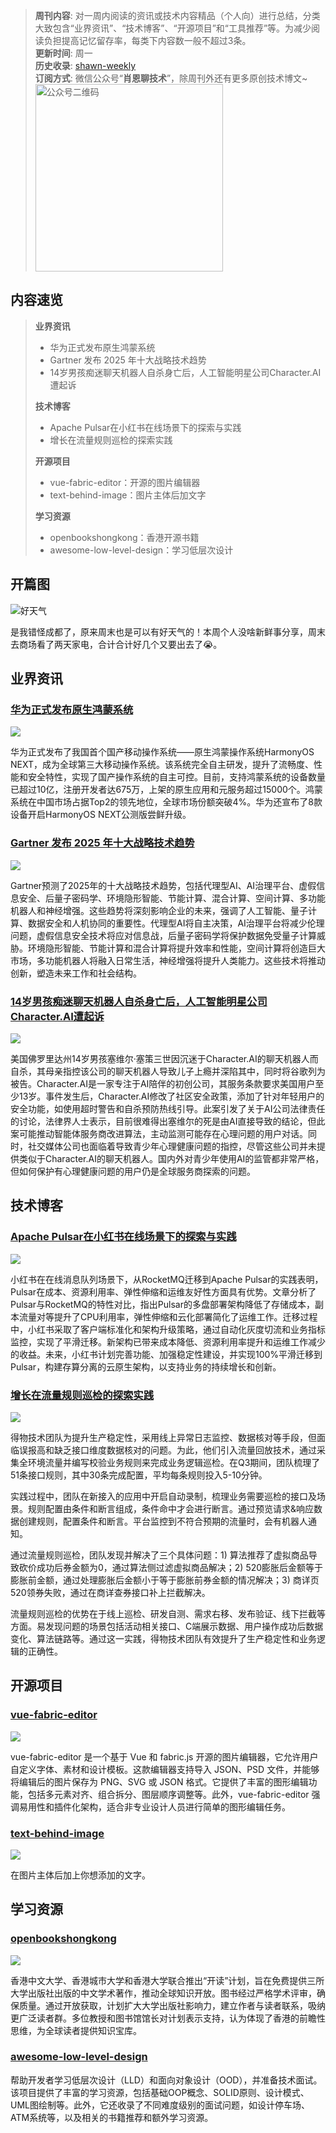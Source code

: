 > **周刊内容**: 对一周内阅读的资讯或技术内容精品（个人向）进行总结，分类大致包含“业界资讯”、“技术博客”、“开源项目”和“工具推荐”等。为减少阅读负担提高记忆留存率，每类下内容数一般不超过3条。<br>
> **更新时间**: 周一<br>
> **历史收录**: [shawn-weekly](https://github.com/Xiaoxie1994/shawn-weekly) <br>
> **订阅方式**: 微信公众号“**肖恩聊技术**”，除周刊外还有更多原创技术博文~<br>
> <img src="https://cdn.jsdelivr.net/gh/Xiaoxie1994/images/images/20241103221454.png" alt="公众号二维码" width="300">

## 内容速览
> **业界资讯**
> - 华为正式发布原生鸿蒙系统
> - Gartner 发布 2025 年十大战略技术趋势
> - 14岁男孩痴迷聊天机器人自杀身亡后，人工智能明星公司Character.AI遭起诉
> 
> **技术博客**
> - Apache Pulsar在小红书在线场景下的探索与实践
> - 增长在流量规则巡检的探索实践
>
> **开源项目**
> - vue-fabric-editor：开源的图片编辑器
> - text-behind-image：图片主体后加文字
>
> **学习资源**
> - openbookshongkong：香港开源书籍
> - awesome-low-level-design：学习低层次设计


## 开篇图
![好天气](https://cdn.jsdelivr.net/gh/Xiaoxie1994/images/images/WechatIMG65.png)

是我错怪成都了，原来周末也是可以有好天气的！本周个人没啥新鲜事分享，周末去商场看了两天家电，合计合计好几个又要出去了😭。

## 业界资讯
### [华为正式发布原生鸿蒙系统](https://www.oschina.net/news/317261)

![](https://cdn.jsdelivr.net/gh/Xiaoxie1994/images/images/image.png)

华为正式发布了我国首个国产移动操作系统——原生鸿蒙操作系统HarmonyOS NEXT，成为全球第三大移动操作系统。该系统完全自主研发，提升了流畅度、性能和安全特性，实现了国产操作系统的自主可控。目前，支持鸿蒙系统的设备数量已超过10亿，注册开发者达675万，上架的原生应用和元服务超过15000个。鸿蒙系统在中国市场占据Top2的领先地位，全球市场份额突破4%。华为还宣布了8款设备开启HarmonyOS NEXT公测版尝鲜升级。

### [Gartner 发布 2025 年十大战略技术趋势](https://www.gartner.com/en/articles/top-technology-trends-2025)

![](https://cdn.jsdelivr.net/gh/Xiaoxie1994/images/images/image-1.png)

Gartner预测了2025年的十大战略技术趋势，包括代理型AI、AI治理平台、虚假信息安全、后量子密码学、环境隐形智能、节能计算、混合计算、空间计算、多功能机器人和神经增强。这些趋势将深刻影响企业的未来，强调了人工智能、量子计算、数据安全和人机协同的重要性。代理型AI将自主决策，AI治理平台将减少伦理问题，虚假信息安全技术将应对信息战，后量子密码学将保护数据免受量子计算威胁。环境隐形智能、节能计算和混合计算将提升效率和性能，空间计算将创造巨大市场，多功能机器人将融入日常生活，神经增强将提升人类能力。这些技术将推动创新，塑造未来工作和社会结构。

### [14岁男孩痴迷聊天机器人自杀身亡后，人工智能明星公司Character.AI遭起诉](https://m.guancha.cn/internation/2024_10_25_753068.shtml)

![](https://cdn.jsdelivr.net/gh/Xiaoxie1994/images/images/image-2.png)

美国佛罗里达州14岁男孩塞维尔·塞策三世因沉迷于Character.AI的聊天机器人而自杀，其母亲指控该公司的聊天机器人导致儿子上瘾并深陷其中，同时将谷歌列为被告。Character.AI是一家专注于AI陪伴的初创公司，其服务条款要求美国用户至少13岁。事件发生后，Character.AI修改了社区安全政策，添加了针对年轻用户的安全功能，如使用超时警告和自杀预防热线引导。此案引发了关于AI公司法律责任的讨论，法律界人士表示，目前很难得出塞维尔的死是由AI直接导致的结论，但此案可能推动智能体服务商改进算法，主动监测可能存在心理问题的用户对话。同时，社交媒体公司也面临着导致青少年心理健康问题的指控，尽管这些公司并未提供类似于Character.AI的聊天机器人。国内外对青少年使用AI的监管都非常严格，但如何保护有心理健康问题的用户仍是全球服务商探索的问题。

## 技术博客
### [Apache Pulsar在小红书在线场景下的探索与实践](https://mp.weixin.qq.com/s/aumDJcoKHklLo1QEp9otlg)

![](https://cdn.jsdelivr.net/gh/Xiaoxie1994/images/images/image-3.png)

小红书在在线消息队列场景下，从RocketMQ迁移到Apache Pulsar的实践表明，Pulsar在成本、资源利用率、弹性伸缩和运维友好性方面具有优势。文章分析了Pulsar与RocketMQ的特性对比，指出Pulsar的多盘部署架构降低了存储成本，副本流量对等提升了CPU利用率，弹性伸缩和云化部署简化了运维工作。迁移过程中，小红书采取了客户端标准化和架构升级策略，通过自动化灰度切流和业务指标监控，实现了平滑迁移。新架构已带来成本降低、资源利用率提升和运维工作减少的收益。未来，小红书计划完善功能、加强稳定性建设，并实现100%平滑迁移到Pulsar，构建存算分离的云原生架构，以支持业务的持续增长和创新。

### [增长在流量规则巡检的探索实践](https://mp.weixin.qq.com/s/_-VHNG5IopTTXYTxxlQDLw)

![](https://cdn.jsdelivr.net/gh/Xiaoxie1994/images/images/image-4.png)

得物技术团队为提升生产稳定性，采用线上异常日志监控、数据核对等手段，但面临误报高和缺乏接口维度数据核对的问题。为此，他们引入流量回放技术，通过采集全环境流量并编写校验业务规则来完成业务逻辑巡检。在Q3期间，团队梳理了51条接口规则，其中30条完成配置，平均每条规则投入5-10分钟。

实践过程中，团队在新接入的应用中开启自动录制，梳理业务需要巡检的接口及场景。规则配置由条件和断言组成，条件命中才会进行断言。通过预览请求&响应数据创建规则，配置条件和断言。平台监控到不符合预期的流量时，会有机器人通知。

通过流量规则巡检，团队发现并解决了三个具体问题：1) 算法推荐了虚拟商品导致砍价成功后券金额为0，通过算法侧过滤虚拟商品解决；2) 520膨胀后金额等于膨胀前金额，通过处理膨胀后金额小于等于膨胀前券金额的情况解决；3) 商详页520领券失败，通过在商详查券接口补上拦截解决。

流量规则巡检的优势在于线上巡检、研发自测、需求右移、发布验证、线下拦截等方面。易发现问题的场景包括活动相关接口、C端展示数据、用户操作成功后数据变化、算法链路等。通过这一实践，得物技术团队有效提升了生产稳定性和业务逻辑的正确性。
## 开源项目 
### [vue-fabric-editor](https://github.com/ikuaitu/vue-fabric-editor)

![](https://cdn.jsdelivr.net/gh/Xiaoxie1994/images/images/image-7.png)

vue-fabric-editor 是一个基于 Vue 和 fabric.js 开源的图片编辑器，它允许用户自定义字体、素材和设计模板。这款编辑器支持导入 JSON、PSD 文件，并能够将编辑后的图片保存为 PNG、SVG 或 JSON 格式。它提供了丰富的图形编辑功能，包括多元素对齐、组合拆分、图层顺序调整等。此外，vue-fabric-editor 强调易用性和插件化架构，适合非专业设计人员进行简单的图形编辑任务。

### [text-behind-image](https://github.com/RexanWONG/text-behind-image)

![](https://cdn.jsdelivr.net/gh/Xiaoxie1994/images/images/image-6.png)

在图片主体后加上你想添加的文字。

## 学习资源
### [openbookshongkong](https://openbookshongkong.com/book/)

![](https://cdn.jsdelivr.net/gh/Xiaoxie1994/images/images/image-5.png)

香港中文大学、香港城市大学和香港大学联合推出“开读”计划，旨在免费提供三所大学出版社出版的中文学术著作，推动全球知识开放。图书经过严格学术评审，确保质量。通过开放获取，计划扩大大学出版社影响力，建立作者与读者联系，吸纳更广泛读者群。多位教授和图书馆馆长对计划表示支持，认为体现了香港的前瞻性思维，为全球读者提供知识宝库。

### [awesome-low-level-design](https://github.com/ashishps1/awesome-low-level-design)

帮助开发者学习低层次设计（LLD）和面向对象设计（OOD），并准备技术面试。该项目提供了丰富的学习资源，包括基础OOP概念、SOLID原则、设计模式、UML图绘制等。此外，它还收录了不同难度级别的面试问题，如设计停车场、ATM系统等，以及相关的书籍推荐和额外学习资源。

